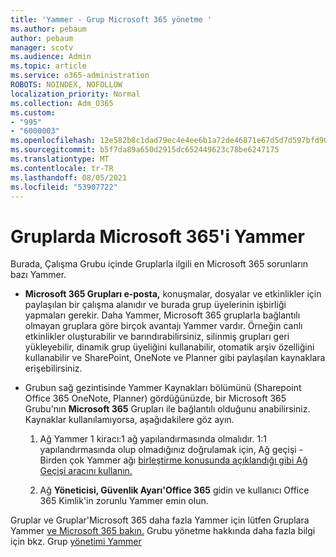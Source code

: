```yaml
---
title: 'Yammer - Grup Microsoft 365 yönetme '
ms.author: pebaum
author: pebaum
manager: scotv
ms.audience: Admin
ms.topic: article
ms.service: o365-administration
ROBOTS: NOINDEX, NOFOLLOW
localization_priority: Normal
ms.collection: Adm_O365
ms.custom:
- "995"
- "6000003"
ms.openlocfilehash: 12e582b8c1dad79ec4e4ee6b1a72de46871e67d5d7d597bfd90963dcb6647b61
ms.sourcegitcommit: b5f7da89a650d2915dc652449623c78be6247175
ms.translationtype: MT
ms.contentlocale: tr-TR
ms.lasthandoff: 08/05/2021
ms.locfileid: "53907722"
---
```

# <a name="manage-microsoft-365-groups-in-yammer"></a>Gruplarda Microsoft 365'i Yammer

Burada, Çalışma Grubu içinde Gruplarla ilgili en Microsoft 365 sorunların bazı Yammer.

* **Microsoft 365 Grupları e-posta,** konuşmalar, dosyalar ve etkinlikler için paylaşılan bir çalışma alanıdır ve burada grup üyelerinin işbirliği yapmaları gerekir. Daha Yammer, Microsoft 365 gruplarla bağlantılı olmayan gruplara göre birçok avantajı Yammer vardır. Örneğin canlı etkinlikler oluşturabilir ve barındırabilirsiniz, silinmiş grupları geri yükleyebilir, dinamik grup üyeliğini kullanabilir, otomatik arşiv özelliğini kullanabilir ve SharePoint, OneNote ve Planner gibi paylaşılan kaynaklara erişebilirsiniz.

* Grubun sağ gezintisinde Yammer Kaynakları bölümünü (Sharepoint Office 365 OneNote, Planner) gördüğünüzde, bir Microsoft 365 Grubu'nın **Microsoft 365** Grupları ile bağlantılı olduğunu anabilirsiniz. Kaynaklar kullanılamıyorsa, aşağıdakilere göz ayın.

  1. Ağ Yammer 1 kiracı:1 ağ yapılandırmasında olmalıdır. 1:1 yapılandırmasında olup olmadığınız doğrulamak  için, Ağ geçişi - Birden çok Yammer ağı [birleştirme konusunda açıklandığı gibi Ağ Geçişi aracını kullanın.](https://docs.microsoft.com/yammer/configure-your-yammer-network/consolidate-multiple-yammer-networks)

  2. Ağ **Yöneticisi, Güvenlik Ayarı'Office 365**  gidin ve kullanıcı Office 365 Kimlik'in zorunlu Yammer emin olun.

Gruplar ve Gruplar'Microsoft 365 daha fazla Yammer için lütfen Gruplara Yammer [ve Microsoft 365 bakın.](https://docs.microsoft.com/yammer/manage-yammer-groups/yammer-and-office-365-groups) Grubu yönetme hakkında daha fazla bilgi için bkz. Grup [yönetimi Yammer](https://support.office.com/article/Manage-a-group-in-Yammer-6e05c6d6-5548-4c88-89cd-e6757a514ef2)

